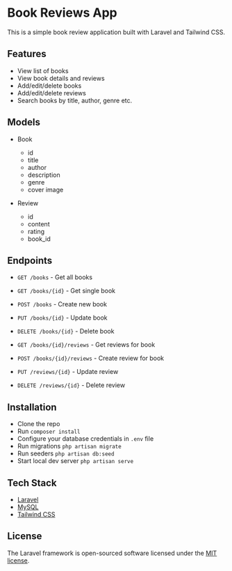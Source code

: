 # Book Reviews App

This is a simple book review application built with Laravel and Tailwind CSS.

## Features

- View list of books
- View book details and reviews
- Add/edit/delete books
- Add/edit/delete reviews 
- Search books by title, author, genre etc.

## Models

- Book 
  - id
  - title
  - author 
  - description
  - genre
  - cover image

- Review
  - id
  - content
  - rating 
  - book_id

## Endpoints  

- `GET /books` - Get all books
- `GET /books/{id}` - Get single book
- `POST /books` - Create new book
- `PUT /books/{id}` - Update book
- `DELETE /books/{id}` - Delete book

- `GET /books/{id}/reviews` - Get reviews for book  
- `POST /books/{id}/reviews` - Create review for book
- `PUT /reviews/{id}` - Update review
- `DELETE /reviews/{id}` - Delete review

## Installation

- Clone the repo
- Run `composer install`
- Configure your database credentials in `.env` file
- Run migrations `php artisan migrate`
- Run seeders `php artisan db:seed`
- Start local dev server `php artisan serve` 

## Tech Stack

- [Laravel](https://laravel.com/)
- [MySQL](https://www.mysql.com/) 
- [Tailwind CSS](https://tailwindcss.com/)

## License

The Laravel framework is open-sourced software licensed under the [MIT license](https://opensource.org/licenses/MIT).

